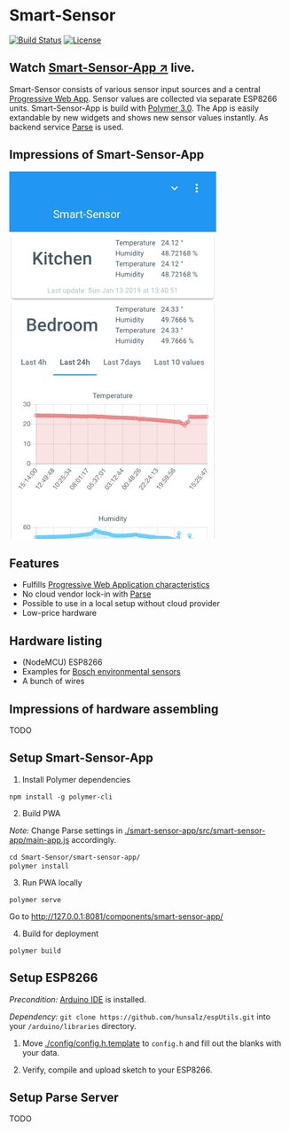 # Smart-Sensor

[![Build Status](https://travis-ci.org/hunsalz/smart-sensor.svg?branch=master)](https://travis-ci.org/hunsalz/smart-sensor)
[![License](https://img.shields.io/badge/license-MIT%20License-blue.svg)](http://doge.mit-license.org)

## Watch [Smart-Sensor-App ↗](https://hunsalz.github.io/smart-sensor/) live.

Smart-Sensor consists of various sensor input sources and a central [Progressive Web App](https://en.wikipedia.org/wiki/Progressive_web_applications). Sensor values are collected via separate ESP8266 units. Smart-Sensor-App is build with [Polymer 3.0](https://polymer-library.polymer-project.org/3.0/docs/devguide/feature-overview). The App is easily extandable by new widgets and shows new sensor values instantly. As backend service [Parse](https://parseplatform.org/) is used.

## Impressions of Smart-Sensor-App

![Mobile view](./images/smart-sensor-mobile-view.png)

## Features

* Fulfills [Progressive Web Application characteristics](https://en.wikipedia.org/wiki/Progressive_web_applications#Characteristics)
* No cloud vendor lock-in with [Parse](https://parseplatform.org/)
* Possible to use in a local setup without cloud provider
* Low-price hardware

## Hardware listing

* (NodeMCU) ESP8266
* Examples for [Bosch environmental sensors](https://www.bosch-sensortec.com/bst/products/environmental/integrated_environmental_unit/overview_integratedenvironmentalunit)
* A bunch of wires

## Impressions of hardware assembling

TODO

## Setup Smart-Sensor-App

1. Install Polymer dependencies

```
npm install -g polymer-cli
```

2. Build PWA

*Note:* Change Parse settings in [./smart-sensor-app/src/smart-sensor-app/main-app.js](./smart-sensor-app/src/smart-sensor-app/main-app.js) accordingly.

```
cd Smart-Sensor/smart-sensor-app/
polymer install
```

3. Run PWA locally

```
polymer serve
```

Go to http://127.0.0.1:8081/components/smart-sensor-app/


4. Build for deployment

```
polymer build
```

## Setup ESP8266

*Precondition:* [Arduino IDE](https://github.com/arduino/Arduino) is installed.

*Dependency:* `git clone https://github.com/hunsalz/espUtils.git` into your `/arduino/libraries` directory.

1. Move [./config/config.h.template](./config/config.h.template) to `config.h` and fill out the blanks with your data.

2. Verify, compile and upload sketch to your ESP8266.

## Setup Parse Server

TODO